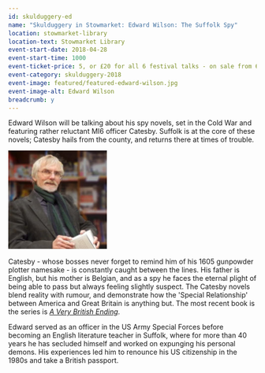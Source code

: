```yaml
---
id: skulduggery-ed
name: "Skulduggery in Stowmarket: Edward Wilson: The Suffolk Spy"
location: stowmarket-library
location-text: Stowmarket Library
event-start-date: 2018-04-28
event-start-time: 1000
event-ticket-price: 5, or £20 for all 6 festival talks - on sale from 6 March
event-category: skulduggery-2018
event-image: featured/featured-edward-wilson.jpg
event-image-alt: Edward Wilson
breadcrumb: y
---
```


Edward Wilson will be talking about his spy novels, set in the Cold War and featuring rather reluctant MI6 officer Catesby. Suffolk is at the core of these novels; Catesby hails from the county, and returns there at times of trouble.

<img src="/images/featured/featured-edward-wilson.jpg" alt="Edward Wilson" class="custom-br-50 mw-40 {% include /c/img-float-right.html %}" />

Catesby - whose bosses never forget to remind him of his 1605 gunpowder plotter namesake - is constantly caught between the lines. His father is English, but his mother is Belgian, and as a spy he faces the eternal plight of being able to pass but always feeling slightly suspect. The Catesby novels blend reality with rumour, and demonstrate how the 'Special Relationship' between America and Great Britain is anything but. The most recent book is the series is [<cite>A Very British Ending</cite>](https://suffolk.spydus.co.uk/cgi-bin/spydus.exe/ENQ/OPAC/BIBENQ?BRN=1763568).

Edward served as an officer in the US Army Special Forces before becoming an English literature teacher in Suffolk, where for more than 40 years he has secluded himself and worked on expunging his personal demons. His experiences led him to renounce his US citizenship in the 1980s and take a British passport.
